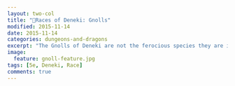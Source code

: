 ```yaml
---
layout: two-col
title: "🏰Races of Deneki: Gnolls"
modified: 2015-11-14
date: 2015-11-14
categories: dungeons-and-dragons
excerpt: "The Gnolls of Deneki are not the ferocious species they are in most worlds. They value family and honour, though they do follow a life of battle."
image:
  feature: gnoll-feature.jpg
tags: [5e, Deneki, Race]
comments: true
---
```


